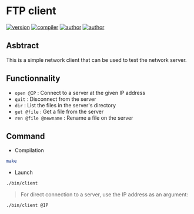 # FTP client
[![version](https://img.shields.io/badge/version-1.0.0-blue.svg)](https://github.com/EthanAndreas/FtpClient)
[![compiler](https://img.shields.io/badge/compiler-gcc-red.svg)](https://github.com/EthanAndreas/FtpClient/blob/main/Makefile)
[![author](https://img.shields.io/badge/author-EthanAndreas-blue)](https://github.com/EthanAndreas)
[![author](https://img.shields.io/badge/author-Cottelle-blue)](https://github.com/Cottelle)

## Asbtract 

This is a simple network client that can be used to test the network server.

## Functionnality

- `open @IP` : Connect to a server at the given IP address
- `quit` : Disconnect from the server
- `dir` : List the files in the server's directory
- `get @file` : Get a file from the server
- `ren @file @newname` : Rename a file on the server

## Command

- Compilation
```bash
make
```
- Launch
```bash
./bin/client 
```
> For direct connection to a server, use the IP address as an argument:
```bash
./bin/client @IP
```

